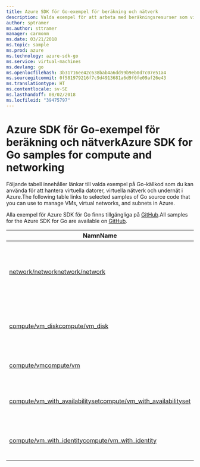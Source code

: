 ```yaml
---
title: Azure SDK för Go-exempel för beräkning och nätverk
description: Valda exempel för att arbeta med beräkningsresurser som virtuella datorer och virtuella nätverk från Azure SDK för Go.
author: sptramer
ms.author: sttramer
manager: carmonm
ms.date: 03/21/2018
ms.topic: sample
ms.prod: azure
ms.technology: azure-sdk-go
ms.service: virtual-machines
ms.devlang: go
ms.openlocfilehash: 3b31716ee42c638bab4a6dd99b9eb0d7c07e51a4
ms.sourcegitcommit: 0f581979216f7c9d4913681a6d9f6fe09af26e43
ms.translationtype: HT
ms.contentlocale: sv-SE
ms.lasthandoff: 08/02/2018
ms.locfileid: "39475797"
---
```

# <a name="azure-sdk-for-go-samples-for-compute-and-networking"></a><span data-ttu-id="1d3d2-103">Azure SDK för Go-exempel för beräkning och nätverk</span><span class="sxs-lookup"><span data-stu-id="1d3d2-103">Azure SDK for Go samples for compute and networking</span></span>

<span data-ttu-id="1d3d2-104">Följande tabell innehåller länkar till valda exempel på Go-källkod som du kan använda för att hantera virtuella datorer, virtuella nätverk och undernät i Azure.</span><span class="sxs-lookup"><span data-stu-id="1d3d2-104">The following table links to selected samples of Go source code that you can use to manage VMs, virtual networks, and subnets in Azure.</span></span> 

<span data-ttu-id="1d3d2-105">Alla exempel för Azure SDK för Go finns tillgängliga på [GitHub](https://github.com/Azure-Samples/azure-sdk-for-go-samples).</span><span class="sxs-lookup"><span data-stu-id="1d3d2-105">All samples for the Azure SDK for Go are available on [GitHub](https://github.com/Azure-Samples/azure-sdk-for-go-samples).</span></span>

| <span data-ttu-id="1d3d2-106">Namn</span><span class="sxs-lookup"><span data-stu-id="1d3d2-106">Name</span></span> | <span data-ttu-id="1d3d2-107">Beskrivning</span><span class="sxs-lookup"><span data-stu-id="1d3d2-107">Description</span></span> |
|------|-------------|
| [<span data-ttu-id="1d3d2-108">network/network</span><span class="sxs-lookup"><span data-stu-id="1d3d2-108">network/network</span></span>](https://github.com/Azure-Samples/azure-sdk-for-go-samples/blob/master/network/network.go) | <span data-ttu-id="1d3d2-109">Skapa, uppdatera, ta bort och fråga nätverksresurser, inklusive virtuella nätverk, undernät och nätverkssäkerhetsgrupper.</span><span class="sxs-lookup"><span data-stu-id="1d3d2-109">Create, update, delete, and query network resources including virtual networks, subnets, and network security groups.</span></span> |
| [<span data-ttu-id="1d3d2-110">compute/vm_disk</span><span class="sxs-lookup"><span data-stu-id="1d3d2-110">compute/vm_disk</span></span>](https://github.com/Azure-Samples/azure-sdk-for-go-samples/blob/master/compute/vm_disk.go) | <span data-ttu-id="1d3d2-111">Skapa, koppla till, koppla från, uppdatera och kryptera datadiskar från en virtuell dator.</span><span class="sxs-lookup"><span data-stu-id="1d3d2-111">Create, attach, detatch, update, and encrypt data disks for a VM.</span></span> |
| [<span data-ttu-id="1d3d2-112">compute/vm</span><span class="sxs-lookup"><span data-stu-id="1d3d2-112">compute/vm</span></span>](https://github.com/Azure-Samples/azure-sdk-for-go-samples/blob/master/compute/vm.go) | <span data-ttu-id="1d3d2-113">Skapa, uppdatera, inaktivera och hantera virtuella datorer.</span><span class="sxs-lookup"><span data-stu-id="1d3d2-113">Create, update, deactivate, and manage VMs.</span></span> |
| [<span data-ttu-id="1d3d2-114">compute/vm_with_availabilityset</span><span class="sxs-lookup"><span data-stu-id="1d3d2-114">compute/vm_with_availabilityset</span></span>](https://github.com/Azure-Samples/azure-sdk-for-go-samples/blob/master/compute/vm_with_availabilityset.go) | <span data-ttu-id="1d3d2-115">Skapa tillgänglighetsuppsättningar och belastningsutjämnare för virtuella datorer.</span><span class="sxs-lookup"><span data-stu-id="1d3d2-115">Create availability sets and load balancers for VMs.</span></span> |
| [<span data-ttu-id="1d3d2-116">compute/vm_with_identity</span><span class="sxs-lookup"><span data-stu-id="1d3d2-116">compute/vm_with_identity</span></span>](https://github.com/Azure-Samples/azure-sdk-for-go-samples/blob/master/compute/vm_with_identity.go) | <span data-ttu-id="1d3d2-117">Skapa och hantera hanterade tjänstidentiteter (MSI: er) för virtuella datorer.</span><span class="sxs-lookup"><span data-stu-id="1d3d2-117">Create and manage Managed Service Identities (MSIs) for VMs.</span></span> |

